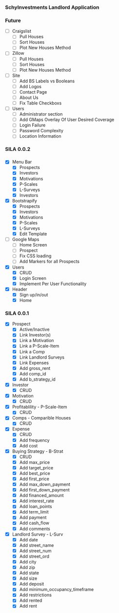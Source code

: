 ### SchyInvestments Landlord Application


### Future

- [	] Craigslist
	- [ ] Pull Houses
	- [ ] Sort Houses
	- [ ] Plot New Houses Method
- [ ] Zillow
	- [ ] Pull Houses	
	- [ ] Sort Houses
	- [ ] Plot New Houses Method
- [ ] Site
	- [ ] Add BS Labels vs Booleans
	- [ ] Add Logos
	- [ ] Contact Page
	- [ ] About Us
	- [ ] Fix Table Checkboxs
- [ ] Users
	- [ ] Administrator section
	- [ ] Add GMaps Overlay Of User Desired Coverage 
  - [ ] Login Failure
  - [ ] Password Complexity
  - [ ] Location Information
### SILA 0.0.2
###

- [X] Menu Bar
	- [X] Prospects
	- [X] Investors
	- [X] Motivations
	- [X] P-Scales
	- [X] L-Surveys
	- [X] Investors
- [X] Bootstrapify
	- [X] Prospects
	- [X] Investors
	- [X] Motivations
	- [X] P-Scales
	- [X] L-Surveys
	- [X] Edit Template
- [ ] Google Maps
	- [ ] Home Screen
	- [ ] Prospect
	- [ ] Fix CSS loading
	- [ ] Add Markers for all Prospects
- [X] Users
	- [X] CRUD
	- [X] Login Screen
	- [X] Implement Per User Functionality
- [X] Header
  - [X] Sign up/in/out
  - [X] Home
### SILA 0.0.1

- [X] Prospect
	- [X] Active/Inactive
	- [X] Link Investor(s)
	- [X] Link a Motivation
	- [X] Link a P-Scale-Item
	- [X] Link a Comp
	- [X] Link Landlord Surveys
	- [X] Link Expenses
	- [X] Add gross_rent
	- [X] Add comp_id
	- [X] Add b_strategy_id
- [X] Investor
	- [X] CRUD
- [X] Motivation
	- [X] CRUD
- [X] Profitablility - P-Scale-Item
	- [X] CRUD 
- [X] Comps - Comparible Houses
	- [X] CRUD
- [X] Expense
	- [X] CRUD
	- [X] Add frequency
	- [X] Add cost
- [X] Buying Strategy - B-Strat
	- [X] CRUD
	- [X] Add max_price
	- [X] Add target_price
	- [X] Add best_price
	- [X] Add first_price
	- [X] Add max_down_payment
	- [X] Add first_down_payment
	- [X] Add financed_amount
	- [X] Add interest_rate
	- [X] Add loan_points
	- [X] Add term_limit
	- [X] Add payment
	- [X] Add cash_flow
	- [X] Add comments
- [X] Landlord Survey - L-Surv
	- [X] Add date
	- [X] Add street_name
	- [X] Add street_num
	- [X] Add street_ord
	- [X] Add city
	- [X] Add zip
	- [X] Add state
	- [X] Add size
	- [X] Add deposit
	- [X] Add minimum_occupancy_timeframe
	- [X] Add restrictions
	- [X] Add rented
	- [X] Add rent
